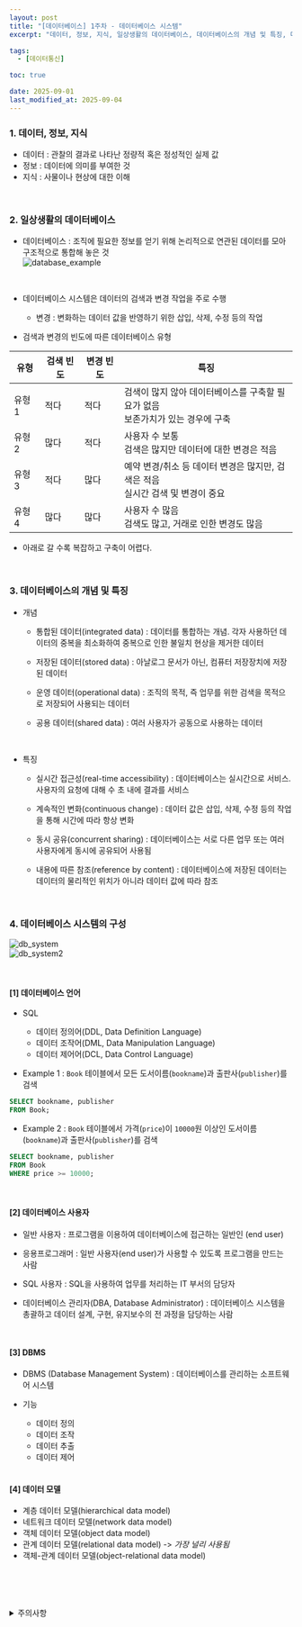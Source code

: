 ```yaml
---
layout: post
title: "[데이터베이스] 1주차 - 데이터베이스 시스템"
excerpt: "데이터, 정보, 지식, 일상생활의 데이터베이스, 데이터베이스의 개념 및 특징, 데이터베이스 시스템의 구성"

tags:
  - [데이터통신]

toc: true

date: 2025-09-01
last_modified_at: 2025-09-04
---
```

### 1. 데이터, 정보, 지식
- 데이터 : 관찰의 결과로 나타난 정량적 혹은 정성적인 실제 값
- 정보 : 데이터에 의미를 부여한 것
- 지식 : 사물이나 현상에 대한 이해  

<br>

### 2. 일상생활의 데이터베이스
- 데이터베이스 : 조직에 필요한 정보를 얻기 위해 논리적으로 연관된 데이터를 모아 구조적으로 통합해 놓은 것  
![database_example][def]  

<br>

- 데이터베이스 시스템은 데이터의 검색과 변경 작업을 주로 수행
  - 변경 : 변화하는 데이터 값을 반영하기 위한 삽입, 삭제, 수정 등의 작업  

- 검색과 변경의 빈도에 따른 데이터베이스 유형  

|유형|검색 빈도|변경 빈도|특징|
|---|---|---|---|
|유형 1|적다|적다|검색이 많지 않아 데이터베이스를 구축할 필요가 없음<br>보존가치가 있는 경우에 구축|
|유형 2|많다|적다|사용자 수 보통<br>검색은 많지만 데이터에 대한 변경은 적음|
|유형 3|적다|많다|예약 변경/취소 등 데이터 변경은 많지만, 검색은 적음<br>실시간 검색 및 변경이 중요|
|유형 4|많다|많다|사용자 수 많음<br>검색도 많고, 거래로 인한 변경도 많음|

  - 아래로 갈 수록 복잡하고 구축이 어렵다.  

<br>

### 3. 데이터베이스의 개념 및 특징
- 개념
  - 통합된 데이터(integrated data) : 데이터를 통합하는 개념. 각자 사용하던 데이터의 중복을 최소화하여 중복으로 인한 불일치 현상을 제거한 데이터

  - 저장된 데이터(stored data) : 아날로그 문서가 아닌, 컴퓨터 저장장치에 저장된 데이터

  - 운영 데이터(operational data) : 조직의 목적, 즉 업무를 위한 검색을 목적으로 저장되어 사용되는 데이터

  - 공용 데이터(shared data) : 여러 사용자가 공동으로 사용하는 데이터

<br>

- 특징
  - 실시간 접근성(real-time accessibility) : 데이터베이스는 실시간으로 서비스. 사용자의 요청에 대해 수 초 내에 결과를 서비스

  - 계속적인 변화(continuous change) : 데이터 값은 삽입, 삭제, 수정 등의 작업을 통해 시간에 따라 항상 변화  

  - 동시 공유(concurrent sharing) : 데이터베이스는 서로 다른 업무 또는 여러 사용자에게 동시에 공유되어 사용됨  

  - 내용에 따른 참조(reference by content) : 데이터베이스에 저장된 데이터는 데이터의 물리적인 위치가 아니라 데이터 값에 따라 참조  

  <br>

### 4. 데이터베이스 시스템의 구성  
![db_system](TODO)  
![db_system2](TODO)  

<br>

#### [1] 데이터베이스 언어
- SQL
  - 데이터 정의어(DDL, Data Definition Language)
  - 데이터 조작어(DML, Data Manipulation Language)
  - 데이터 제어어(DCL, Data Control Language)  

- Example 1 : `Book` 테이블에서 모든 도서이름(`bookname`)과 출판사(`publisher`)를 검색  

```sql
SELECT bookname, publisher
FROM Book;
```

- Example 2 : `Book` 테이블에서 가격(`price`)이 `10000`원 이상인 도서이름(`bookname`)과 출판사(`publisher`)를 검색  

```sql
SELECT bookname, publisher
FROM Book
WHERE price >= 10000;
```

<br>

#### [2] 데이터베이스 사용자
- 일반 사용자 : 프로그램을 이용하여 데이터베이스에 접근하는 일반인 (end user)

- 응용프로그래머 : 일반 사용자(end user)가 사용할 수 있도록 프로그램을 만드는 사람

- SQL 사용자 : SQL을 사용하여 업무를 처리하는 IT 부서의 담당자

- 데이터베이스 관리자(DBA, Database Administrator) : 데이터베이스 시스템을 총괄하고 데이터 설계, 구현, 유지보수의 전 과정을 담당하는 사람  

<br>

#### [3] DBMS
- DBMS (Database Management System) : 데이터베이스를 관리하는 소프트웨어 시스템

- 기능
  - 데이터 정의
  - 데이터 조작
  - 데이터 추출
  - 데이터 제어  

  <br>

#### [4] 데이터 모델
- 계층 데이터 모델(hierarchical data model)
- 네트워크 데이터 모델(network data model)
- 객체 데이터 모델(object data model)
- 관계 데이터 모델(relational data model) -> *가장 널리 사용됨*
- 객체-관계 데이터 모델(object-relational data model)  

<br>
<br>
<br>
<br>
<details>
<summary>주의사항</summary>
<div markdown="1">

이 포스팅은 강원대학교 최황규 교수님의 데이터베이스 수업을 들으며 내용을 정리 한 것입니다.  
수업 내용에 대한 저작권은 교수님께 있으니,  
다른 곳으로의 무분별한 내용 복사를 자제해 주세요.

</div>
</details>

[def]: https://i.imgur.com/jbOtG0I.png